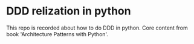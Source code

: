 # DDD relization in python

This repo is recorded about how to do DDD in python. Core content from book 'Architecture Patterns with Python'.